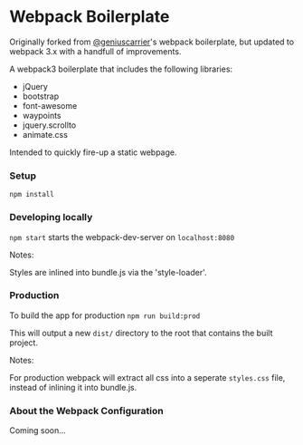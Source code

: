 # Webpack Boilerplate

Originally forked from [@geniuscarrier](https://github.com/geniuscarrier)'s webpack boilerplate, but updated to webpack 3.x with a handfull of improvements.

A webpack3 boilerplate that includes the following libraries:

* jQuery
* bootstrap
* font-awesome
* waypoints
* jquery.scrollto
* animate.css

Intended to quickly fire-up a static webpage.

### Setup

```
npm install
```


### Developing locally

`npm start` starts the webpack-dev-server on `localhost:8080`

Notes:

Styles are inlined into bundle.js via the 'style-loader'.

### Production

To build the app for production `npm run build:prod`

This will output a new `dist/` directory to the root that contains the built project.

Notes:

For production webpack will extract all css into a seperate `styles.css` file, instead of inlining it into bundle.js.

### About the Webpack Configuration

Coming soon...


